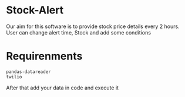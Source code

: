 # Stock-Alert  
Our aim for this software is to provide stock price details every 2 hours. User can change alert time, Stock and add some conditions  
# Requirenments  
```
pandas-datareader  
twilio  
```
After that add your data in code and execute it
